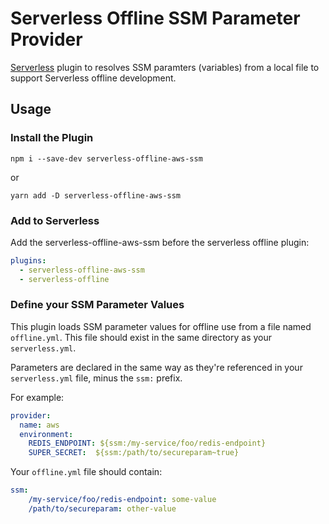 # Serverless Offline SSM Parameter Provider

[Serverless] plugin to resolves SSM paramters (variables) from a local file to
support Serverless offline development.

## Usage

### Install the Plugin

    npm i --save-dev serverless-offline-aws-ssm

or

    yarn add -D serverless-offline-aws-ssm

### Add to Serverless

Add the serverless-offline-aws-ssm before the serverless offline plugin:

```yaml
plugins:
  - serverless-offline-aws-ssm
  - serverless-offline
```

### Define your SSM Parameter Values

This plugin loads SSM parameter values for offline use from a file named
`offline.yml`. This file should exist in the same directory as your
`serverless.yml`.

Parameters are declared in the same way as they're referenced in your
`serverless.yml` file, minus the `ssm:` prefix.

For example:

```yaml
provider:
  name: aws
  environment:
    REDIS_ENDPOINT: ${ssm:/my-service/foo/redis-endpoint}
    SUPER_SECRET:  ${ssm:/path/to/secureparam~true}
```

Your `offline.yml` file should contain:

```yaml
ssm:
    /my-service/foo/redis-endpoint: some-value
    /path/to/secureparam: other-value
```

[Serverless]: https://serverless.com/
